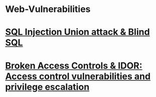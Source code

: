 # Web-Vulnerabilities

# <a href="https://towardsdev.com/sql-injection-web-security-academy-union-attack-blind-sql-9d14e159df9c" target="_blank" >SQL Injection Union attack & Blind SQL</a>

# <a href="https://medium.com/@adithyakrishnav001/broken-access-controls-idor-access-control-vulnerabilities-and-privilege-escalation-922ba35fdc20" target="_blank" >Broken Access Controls & IDOR: Access control vulnerabilities and privilege escalation</a>
